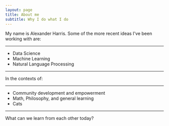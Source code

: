 ```yaml
---
layout: page
title: About me
subtitle: Why I do what I do
---
```


My name is Alexander Harris. Some of the more recent ideas I've been working with are:
___
- Data Science
- Machine Learning
- Natural Language Processing
___

In the contexts of:
___
- Community development and empowerment
- Math, Philosophy, and general learning
- Cats
___

What can we learn from each other today?
